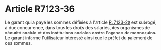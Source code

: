 # Article R7123-36

  
Le garant qui a payé les sommes définies à l'article [R. 7123-20][1] est subrogé, à due concurrence, dans tous les droits des salariés, des organismes de sécurité sociale et des institutions sociales contre l'agence de mannequins.   
Le garant informe l'utilisateur intéressé ainsi que le préfet du paiement de ces sommes.

 [1]: /affichCodeArticle.do?cidTexte=LEGITEXT000006072050&idArticle=LEGIARTI000018499738&dateTexte=&categorieLien=cid